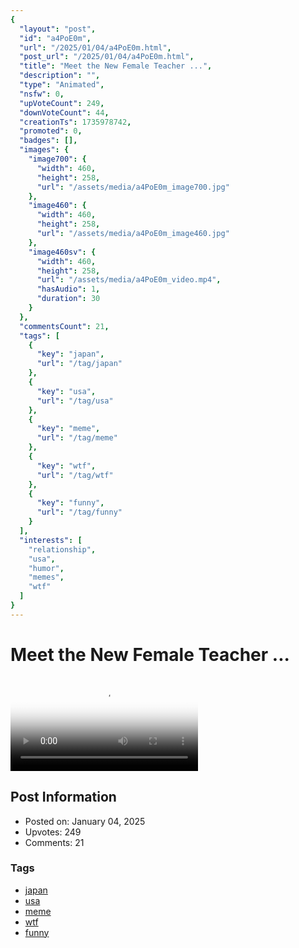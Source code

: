 ```yaml
---
{
  "layout": "post",
  "id": "a4PoE0m",
  "url": "/2025/01/04/a4PoE0m.html",
  "post_url": "/2025/01/04/a4PoE0m.html",
  "title": "Meet the New Female Teacher ...",
  "description": "",
  "type": "Animated",
  "nsfw": 0,
  "upVoteCount": 249,
  "downVoteCount": 44,
  "creationTs": 1735978742,
  "promoted": 0,
  "badges": [],
  "images": {
    "image700": {
      "width": 460,
      "height": 258,
      "url": "/assets/media/a4PoE0m_image700.jpg"
    },
    "image460": {
      "width": 460,
      "height": 258,
      "url": "/assets/media/a4PoE0m_image460.jpg"
    },
    "image460sv": {
      "width": 460,
      "height": 258,
      "url": "/assets/media/a4PoE0m_video.mp4",
      "hasAudio": 1,
      "duration": 30
    }
  },
  "commentsCount": 21,
  "tags": [
    {
      "key": "japan",
      "url": "/tag/japan"
    },
    {
      "key": "usa",
      "url": "/tag/usa"
    },
    {
      "key": "meme",
      "url": "/tag/meme"
    },
    {
      "key": "wtf",
      "url": "/tag/wtf"
    },
    {
      "key": "funny",
      "url": "/tag/funny"
    }
  ],
  "interests": [
    "relationship",
    "usa",
    "humor",
    "memes",
    "wtf"
  ]
}
---
```


# Meet the New Female Teacher ...

<video controls playsinline loop poster="/assets/media/a4PoE0m_image460.jpg">
  <source src="/assets/media/a4PoE0m_video.mp4" type="video/mp4">
  Your browser does not support the video tag.
</video>

## Post Information

- Posted on: January 04, 2025
- Upvotes: 249
- Comments: 21

### Tags

- [japan](/tag/japan)
- [usa](/tag/usa)
- [meme](/tag/meme)
- [wtf](/tag/wtf)
- [funny](/tag/funny)
